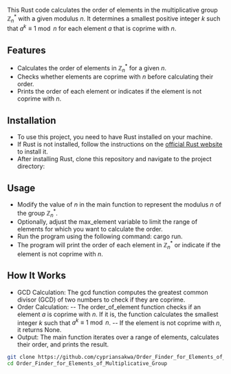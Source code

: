 This Rust code calculates the order of elements in the multiplicative group $\mathbb{Z}_n^*$ with a given modulus $n$. It determines a smallest positive integer $k$ such that $a^k\equiv 1\bmod n$ for each element $a$ that is coprime with $n$.
## Features

- Calculates the order of elements in $\mathbb{Z}_n^*$ for a given $n$.
- Checks whether elements are coprime with $n$ before calculating their order.
- Prints the order of each element or indicates if the element is not coprime with $n$.

## Installation

- To use this project, you need to have Rust installed on your machine.
- If Rust is not installed, follow the instructions on the [official Rust website](https://www.rust-lang.org/tools/install) to install it.
- After installing Rust, clone this repository and navigate to the project directory:

## Usage
- Modify the value of $n$ in the main function to represent the modulus $n$ of the group $\mathbb{Z}_n^*$.
- Optionally, adjust the max_element variable to limit the range of elements for which you want to calculate the order.
- Run the program using the following command: cargo run.
- The program will print the order of each element in $\mathbb{Z}_n^*$ or indicate if the element is not coprime with $n$.
## How It Works
- GCD Calculation: The gcd function computes the greatest common divisor (GCD) of two numbers to check if they are coprime.
- Order Calculation:
 -- The order_of_element function checks if an element $a$ is coprime with $n$. If it is, the function calculates the smallest integer 
$k$ such that $a^k\equiv 1\bmod n$.
 -- If the element is not coprime with $n$, it returns None.
- Output: The main function iterates over a range of elements, calculates their order, and prints the result.
```bash
git clone https://github.com/cypriansakwa/Order_Finder_for_Elements_of_Multiplicative_Group.git
cd Order_Finder_for_Elements_of_Multiplicative_Group
